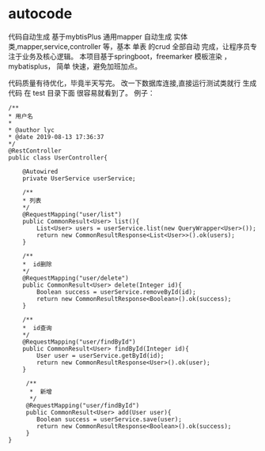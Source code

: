 # autocode
代码自动生成
基于mybtisPlus 通用mapper 自动生成 实体类,mapper,service,controller 等，基本 单表 的crud 全部自动 完成，让程序员专注于业务及核心逻辑。
本项目基于springboot，freemarker 模板渲染 ，mybatisplus， 简单 快速，避免加班加点。

代码质量有待优化，毕竟半天写完。
改一下数据库连接,直接运行测试类就行 生成代码 在 test 目录下面 很容易就看到了。 例子：
```
/**
* 用户名
*
* @author lyc
* @date 2019-08-13 17:36:37
*/
@RestController
public class UserController{

    @Autowired
    private UserService userService;

    /**
    * 列表
    */
    @RequestMapping("user/list")
    public CommonResult<User> list(){
        List<User> users = userService.list(new QueryWrapper<User>());
        return new CommonResultResponse<List<User>>().ok(users);
    }

    /**
    *  id删除
    */
    @RequestMapping("user/delete")
    public CommonResult<User> delete(Integer id){
        Boolean success = userService.removeById(id);
        return new CommonResultResponse<Boolean>().ok(success);
    }

    /**
    *  id查询
    */
    @RequestMapping("user/findById")
    public CommonResult<User> findById(Integer id){
        User user = userService.getById(id);
        return new CommonResultResponse<User>().ok(user);
    }

     /**
      *  新增
      */
     @RequestMapping("user/findById")
     public CommonResult<User> add(User user){
        Boolean success = userService.save(user);
        return new CommonResultResponse<Boolean>().ok(success);
     }
}
```